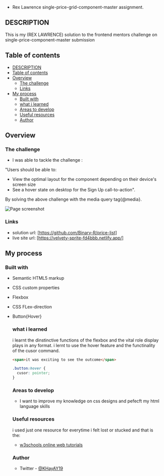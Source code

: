 -  Rex Lawrence single-price-grid-component-master assignment.



## DESCRIPTION
This is my (REX LAWRENCE) solution to the frontend mentors challenge on single-price-component-master submission


## Table of contents

- [DESCRIPTION](#description)
- [Table of contents](#table-of-contents)
- [Overview](#overview)
  - [The challenge](#the-challenge)
  - [Links](#links)
- [My process](#my-process)
  - [Built with](#built-with)
  - [what i learned](#what-i-learned)
  - [Areas to develop](#areas-to-develop)
  - [Useful resources](#useful-resources)
  - [Author](#author)
## Overview

### The challenge 
- I was able to tackle the challenge :

"Users should be able to:

- View the optimal layout for the component depending on their device's screen size
- See a hover state on desktop for the Sign Up call-to-action". 



 By solving the above challenge with the media query tag{@media}.
  

 ![Page screenshot](images/Screenshot%202024-09-18%20014715.png) 

 ### Links
 - solution url: [https://github.com/Binary-R/price-list]
 - live site url: [https://velvety-sprite-fd4bbb.netlify.app/]
  

## My process
### Built with
- Semantic HTML5 markup
- CSS custom properties
- Flexbox
- CSS FLex-direction
- Button{Hover}
  
  
  ### what i learned
  i learnt the dinstinctive functions of the flexbox and the vital role display plays in any format. 
  i lernt to use the hover feature and the functinality of the cusor command.

  ```html
  <span>it was exciting to see the outcome</span> 
  ```
  
  ```css
  .button:hover {
    cusor: pointer;
  }
  ```

  ### Areas to develop
  - I want to improve my knowledge on css designs and pefecft my html language skills

  ### Useful resources 
  i used just one resource for everytime i felt lost or stucked and that is the:
  - [w3schools online web tutorials](https://www.w3schools.com/)
  
  ### Author
  - Twitter - [@KHayAY19](https://x.com/KHayAY19?t=6IAMkqU5EYyYJhTkVys-Ww&s=09)

  

  
